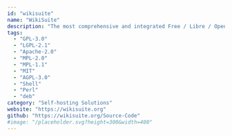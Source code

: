 ```yaml
---
id: "wikisuite"
name: "WikiSuite"
description: "The most comprehensive and integrated Free / Libre / Open Source enterprise software suite."
tags:
  - "GPL-3.0"
  - "LGPL-2.1"
  - "Apache-2.0"
  - "MPL-2.0"
  - "MPL-1.1"
  - "MIT"
  - "AGPL-3.0"
  - "Shell"
  - "Perl"
  - "deb"
category: "Self-hosting Solutions"
website: "https://wikisuite.org"
github: "https://wikisuite.org/Source-Code"
#image: "/placeholder.svg?height=300&width=400"
---
```


